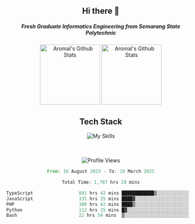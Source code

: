 <div align="center">
  <h2>Hi there 👋</h2>

  <h5>Fresh Graduate Informatics Engineering from Semarang State Polytechnic</h5>

  <img
    height="160"
    alt="Aromal's Github Stats"
    src="https://github-readme-stats.vercel.app/api?username=dafariski77&show_icons=true&theme=tokyonight&count_private=true"
  />
  <img
    alt="Aromal's Github Stats"
    height="160"
    src="https://github-readme-stats.vercel.app/api/top-langs/?username=dafariski77&layout=compact&theme=tokyonight"
  />

  <h2>Tech Stack</h2>
  
![My Skills](https://simpleskill.icons.workers.dev/svg?i=typescript,next.js,react,tailwindcss,shadcnui,reactquery,prisma,socketdotio,zod)

  <br /><br />
  <img src="https://komarev.com/ghpvc/?username=dafariski77&abbreviated=true" alt="Profile Views">
    
  <!--START_SECTION:waka-->

```rust
From: 16 August 2023 - To: 19 March 2025

Total Time: 1,787 hrs 29 mins

TypeScript                 891 hrs 42 mins ████████████▒░░░░░░░░░░░░   49.44 %
JavaScript                 335 hrs 25 mins ████▓░░░░░░░░░░░░░░░░░░░░   18.60 %
PHP                        300 hrs 42 mins ████▒░░░░░░░░░░░░░░░░░░░░   16.67 %
Python                     112 hrs 25 mins █▓░░░░░░░░░░░░░░░░░░░░░░░   06.23 %
Bash                       22 hrs 54 mins  ▒░░░░░░░░░░░░░░░░░░░░░░░░   01.27 %
```

<!--END_SECTION:waka-->
</div>
